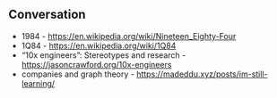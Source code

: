 ## Conversation

- 1984 - https://en.wikipedia.org/wiki/Nineteen_Eighty-Four
- 1Q84 - https://en.wikipedia.org/wiki/1Q84
- “10x engineers”: Stereotypes and research - https://jasoncrawford.org/10x-engineers
- companies and graph theory - https://madeddu.xyz/posts/im-still-learning/
